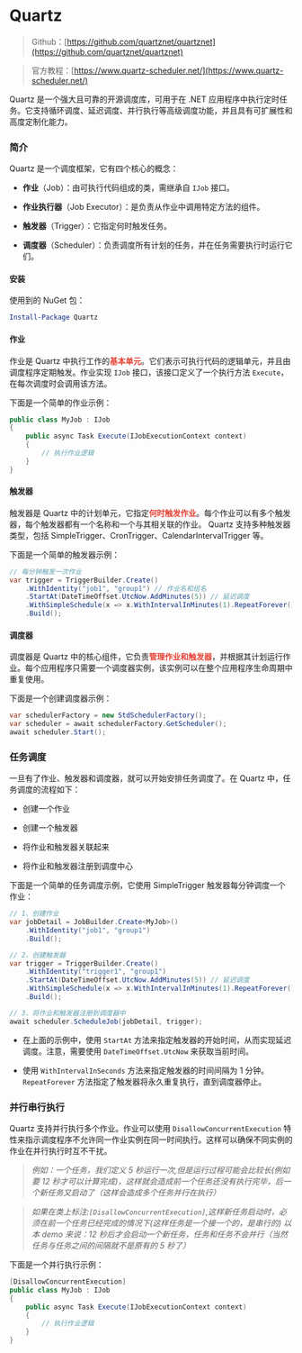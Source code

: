 # Quartz

> Github：[https://github.com/quartznet/quartznet](https://github.com/quartznet/quartznet)

> 官方教程：[https://www.quartz-scheduler.net/](https://www.quartz-scheduler.net/)

Quartz 是一个强大且可靠的开源调度库，可用于在 .NET 应用程序中执行定时任务。它支持循环调度、延迟调度、并行执行等高级调度功能，并且具有可扩展性和高度定制化能力。

### 简介

Quartz 是一个调度框架，它有四个核心的概念：

- **作业**（Job）：由可执行代码组成的类，需继承自 `IJob` 接口。

- **作业执行器**（Job Executor）：是负责从作业中调用特定方法的组件。

- **触发器**（Trigger）：它指定何时触发任务。

- **调度器**（Scheduler）：负责调度所有计划的任务，并在任务需要执行时运行它们。

#### 安装

使用到的 NuGet 包：

```PowerShell
Install-Package Quartz
```

#### 作业

作业是 Quartz 中执行工作的<span style="color: #e63f32;font-weight: 700;">基本单元</span>。它们表示可执行代码的逻辑单元，并且由调度程序定期触发。作业实现 `IJob` 接口，该接口定义了一个执行方法 `Execute`，在每次调度时会调用该方法。

下面是一个简单的作业示例：

```C#
public class MyJob : IJob
{
    public async Task Execute(IJobExecutionContext context)
    {
        // 执行作业逻辑
    }
}
```

#### 触发器

触发器是 Quartz 中的计划单元，它指定<span style="color: #e63f32;font-weight: 700;">何时触发作业</span>。每个作业可以有多个触发器，每个触发器都有一个名称和一个与其相关联的作业。 Quartz 支持多种触发器类型，包括 SimpleTrigger、CronTrigger、CalendarIntervalTrigger 等。

下面是一个简单的触发器示例：

```C#
// 每分钟触发一次作业
var trigger = TriggerBuilder.Create()
    .WithIdentity("job1", "group1") // 作业名和组名
    .StartAt(DateTimeOffset.UtcNow.AddMinutes(5)) // 延迟调度
    .WithSimpleSchedule(x => x.WithIntervalInMinutes(1).RepeatForever()) // 循环调度
    .Build();
```

#### 调度器

调度器是 Quartz 中的核心组件，它负责<span style="color: #e63f32;font-weight: 700;">管理作业和触发器</span>，并根据其计划运行作业。每个应用程序只需要一个调度器实例，该实例可以在整个应用程序生命周期中重复使用。

下面是一个创建调度器示例：

```C#
var schedulerFactory = new StdSchedulerFactory();
var scheduler = await schedulerFactory.GetScheduler();
await scheduler.Start();
```

### 任务调度

一旦有了作业、触发器和调度器，就可以开始安排任务调度了。在 Quartz 中，任务调度的流程如下：

- 创建一个作业

- 创建一个触发器

- 将作业和触发器关联起来

- 将作业和触发器注册到调度中心

下面是一个简单的任务调度示例，它使用 SimpleTrigger 触发器每分钟调度一个作业：

```C#
// 1、创建作业
var jobDetail = JobBuilder.Create<MyJob>()
    .WithIdentity("job1", "group1")
    .Build();

// 2、创建触发器
var trigger = TriggerBuilder.Create()
    .WithIdentity("trigger1", "group1")
    .StartAt(DateTimeOffset.UtcNow.AddMinutes(5)) // 延迟调度
    .WithSimpleSchedule(x => x.WithIntervalInMinutes(1).RepeatForever()) // 循环调度
    .Build();

// 3、将作业和触发器注册到调度器中
await scheduler.ScheduleJob(jobDetail, trigger);
```

- 在上面的示例中，使用 `StartAt` 方法来指定触发器的开始时间，从而实现延迟调度。注意，需要使用 `DateTimeOffset.UtcNow` 来获取当前时间。

- 使用 `WithIntervalInSeconds` 方法来指定触发器的时间间隔为 1 分钟。`RepeatForever` 方法指定了触发器将永久重复执行，直到调度器停止。

### 并行串行执行

Quartz 支持并行执行多个作业。作业可以使用 `DisallowConcurrentExecution` 特性来指示调度程序不允许同一作业实例在同一时间执行。这样可以确保不同实例的作业在并行执行时互不干扰。

> _例如：一个任务，我们定义 5 秒运行一次,但是运行过程可能会比较长(例如要 12 秒才可以计算完成)，这样就会造成前一个任务还没有执行完毕，后一个新任务又启动了（这样会造成多个任务并行在执行）_

> _如果在类上标注:`[DisallowConcurrentExecution]`,这样新任务启动时，必须在前一个任务已经完成的情况下(这样任务是一个接一个的，是串行的) 以本 demo 来说：12 秒后才会启动一个新任务，任务和任务不会并行（当然任务与任务之间的间隔就不是原有的 5 秒了）_

下面是一个并行执行示例：

```C#
[DisallowConcurrentExecution]
public class MyJob : IJob
{
    public async Task Execute(IJobExecutionContext context)
    {
        // 执行作业逻辑
    }
}
```
